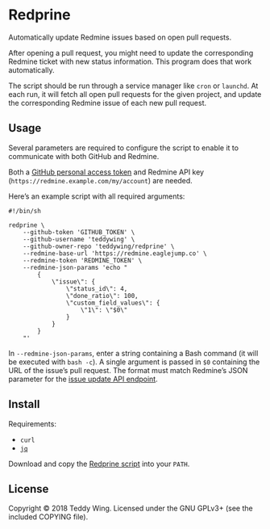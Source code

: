Redprine
========

Automatically update Redmine issues based on open pull requests.

After opening a pull request, you might need to update the corresponding Redmine
ticket with new status information. This program does that work automatically.

The script should be run through a service manager like `cron` or `launchd`. At
each run, it will fetch all open pull requests for the given project, and update
the corresponding Redmine issue of each new pull request.


## Usage
Several parameters are required to configure the script to enable it to
communicate with both GitHub and Redmine.

Both a [GitHub personal access token][1] and Redmine API key
(`https://redmine.example.com/my/account`) are needed.

Here’s an example script with all required arguments:

	#!/bin/sh

	redprine \
		--github-token 'GITHUB_TOKEN' \
		--github-username 'teddywing' \
		--github-owner-repo 'teddywing/redprine' \
		--redmine-base-url 'https://redmine.eaglejump.co' \
		--redmine-token 'REDMINE_TOKEN' \
		--redmine-json-params 'echo "
			{
				\"issue\": {
					\"status_id\": 4,
					\"done_ratio\": 100,
					\"custom_field_values\": {
						\"1\": \"$0\"
					}
				}
			}
		"'

In `--redmine-json-params`, enter a string containing a Bash command (it will be
executed with `bash -c`). A single argument is passed in `$0` containing the URL
of the issue’s pull request. The format must match Redmine’s JSON parameter for
the [issue update API endpoint][3].


## Install
Requirements:

* `curl`
* [`jq`][2]

Download and copy the [Redprine script][4] into your `PATH`.


## License
Copyright © 2018 Teddy Wing. Licensed under the GNU GPLv3+ (see the included
COPYING file).


[1]: https://github.com/settings/tokens
[2]: https://stedolan.github.io/jq/
[3]: https://www.redmine.org/projects/redmine/wiki/Rest_Issues#Updating-an-issue
[4]: https://raw.githubusercontent.com/teddywing/redprine/master/redprine
